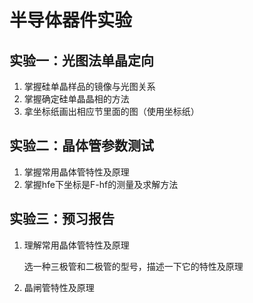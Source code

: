 # 半导体器件实验

## 实验一：光图法单晶定向

1. 掌握硅单晶样品的镜像与光图关系
2. 掌握确定硅单晶晶相的方法
3. 拿坐标纸画出相应节里面的图（使用坐标纸）

## 实验二：晶体管参数测试

1. 掌握常用晶体管特性及原理
2. 掌握hfe下坐标是F-hf的测量及求解方法

## 实验三：预习报告

1. 理解常用晶体管特性及原理

    选一种三极管和二极管的型号，描述一下它的特性及原理
    
2. 晶闸管特性及原理
